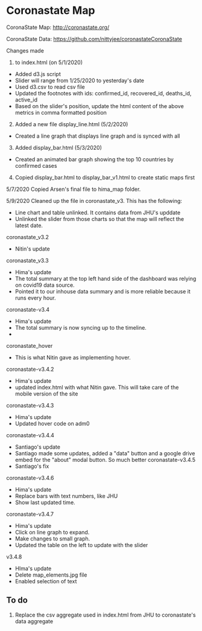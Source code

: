 # Coronastate Map

CoronaState Map: http://coronastate.org/

CoronaState Data: https://github.com/nittyjee/coronastateCoronaState


Changes made
1. to index.html (on 5/1/2020)
* Added d3.js script
* Slider will range from 1/25/2020 to yesterday's date
* Used d3.csv to read csv file
* Updated the footnotes with ids: confirmed_id, recovered_id, deaths_id, active_id
* Based on the slider's position, update the html content of the above metrics in comma formatted position
2. Added a new file display_line.html (5/2/2020)
* Created a line graph that displays line graph and is synced with all  
3. Added display_bar.html (5/3/2020)
* Created an animated bar graph showing the top 10 countries by confirmed cases
4. Copied display_bar.html to display_bar_v1.html to create static maps first


5/7/2020
Copied Arsen's final file to hima_map folder.

5/9/2020
Cleaned up the file in coronastate_v3.
This has the following:
- Line chart and table unlinked. It contains data from JHU's upddate
- Unlinked the slider from those charts so that the map will reflect the latest date.

coronastate_v3.2
 - Nitin's update
 
coronastate_v3.3
 - Hima's update
 - The total summary at the top left hand side of the dashboard was relying on covid19 data source.
 - Pointed it to our inhouse data summary and is more reliable because it runs every hour.

coronastate-v3.4
  - Hima's update
  - The total summary is now syncing up to the timeline.
  - 
coronastate_hover
  - This is what Nitin gave as implementing hover.
  
coronastate-v3.4.2
  - Hima's update
  - updated index.html with what Nitin gave. This will take care of the mobile version of the site

coronastate-v3.4.3
  - Hima's update
  - Updated hover code on adm0
 
coronastate-v3.4.4
  - Santiago's update
  - Santiago made some updates, added a "data" button and a google drive embed for the "about" modal button. So much better
coronastate-v3.4.5
  - Santiago's fix
  
coronastate-v3.4.6
  - Hima's update
  - Replace bars with text numbers, like JHU
  - Show last updated time.
  
coronastate-v3.4.7
  - Hima's update
  - Click on line graph to expand.
  - Make changes to small graph.
  - Updated the table on the left to update with the slider
  
v3.4.8
  - HIma's update
  - Delete map_elements.jpg file
  - Enabled selection of text
  
To do
-----
1. Replace the csv aggregate used in index.html from JHU to coronastate's data aggregate
